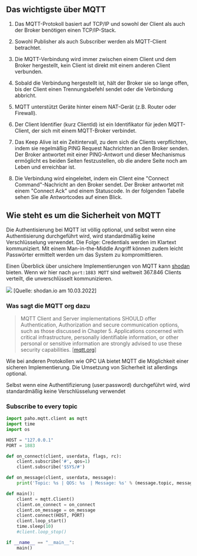 
## Das wichtigste über MQTT

1. Das MQTT-Protokoll basiert auf TCP/IP und sowohl der Client als auch der Broker benötigen einen TCP/IP-Stack.

2. Sowohl Publisher als auch Subscriber werden als MQTT-Client betrachtet.

3. Die MQTT-Verbindung wird immer zwischen einem Client und dem Broker hergestellt, kein Client ist direkt mit einem anderen Client verbunden.

4. Sobald die Verbindung hergestellt ist, hält der Broker sie so lange offen, bis der Client einen Trennungsbefehl sendet oder die Verbindung abbricht.

5. MQTT unterstützt Geräte hinter einem NAT-Gerät (z.B. Router oder Firewall).

6. Der Client Identifier (kurz ClientId) ist ein Identifikator für jeden MQTT-Client, der sich mit einem MQTT-Broker verbindet.

7. Das Keep Alive ist ein Zeitintervall, zu dem sich die Clients verpflichten, indem sie regelmäßig PING Request Nachrichten an den Broker senden. Der Broker antwortet mit einer PING-Antwort und dieser Mechanismus ermöglicht es beiden Seiten festzustellen, ob die andere Seite noch am Leben und erreichbar ist.

8. Die Verbindung wird eingeleitet, indem ein Client eine "Connect Command"-Nachricht an den Broker sendet. Der Broker antwortet mit einem "Connect Ack" und einem Statuscode. In der folgenden Tabelle sehen Sie alle Antwortcodes auf einen Blick.

## Wie steht es um die Sicherheit von MQTT

Die Authentisierung bei MQTT ist völlig optional, und selbst wenn eine Authentisierung durchgeführt wird, wird standardmäßig keine Verschlüsselung verwendet. 
Die Folge: Credentials werden im Klartext kommuniziert.
Mit einem Man-in-the-Middle Angriff können zudem leicht Passwörter ermittelt werden um das System zu kompromittieren.


Einen Überblick über unsichere Implementierungen von MQTT kann [shodan](shodan.io) bieten. Wenn wir hier nach `port:1883 MQTT` sind weltweit 367.846 Clients verteilt, die unverschlüsselt kommunizieren.

![](./src/shodan_mqtt.png)
[Quelle: shodan.io am 10.03.2022]

### Was sagt die MQTT org dazu

> MQTT Client and Server implementations SHOULD offer Authentication, Authorization and secure communication options, such as those discussed in Chapter 5. 
Applications concerned with critical infrastructure, personally identifiable information, or other personal or sensitive information are strongly advised to use these security capabilities.
    [[mqtt.org](https://docs.oasis-open.org/mqtt/mqtt/v5.0/os/mqtt-v5.0-os.html#_Toc3901014)]



Wie bei anderen Protokollen wie OPC UA bietet MQTT die Möglichkeit einer sicheren Implementierung. Die Umsetzung von Sicherheit ist allerdings optional.

Selbst wenn eine Authentifizierung (user:password) durchgeführt wird, wird standardmäßig keine Verschlüsselung verwendet 



  
### Subscribe to every topic

``` python
import paho.mqtt.client as mqtt
import time
import os

HOST = "127.0.0.1"
PORT = 1883

def on_connect(client, userdata, flags, rc):
	client.subscribe('#', qos=1)
	client.subscribe('$SYS/#')

def on_message(client, userdata, message):
	print('Topic: %s | QOS: %s  | Message: %s' % (message.topic, message.qos, message.payload))

def main():
	client = mqtt.Client()
	client.on_connect = on_connect
	client.on_message = on_message
	client.connect(HOST, PORT)
	client.loop_start()
	time.sleep(10)
	#client.loop_stop()

if __name__ == "__main__":
	main()
```